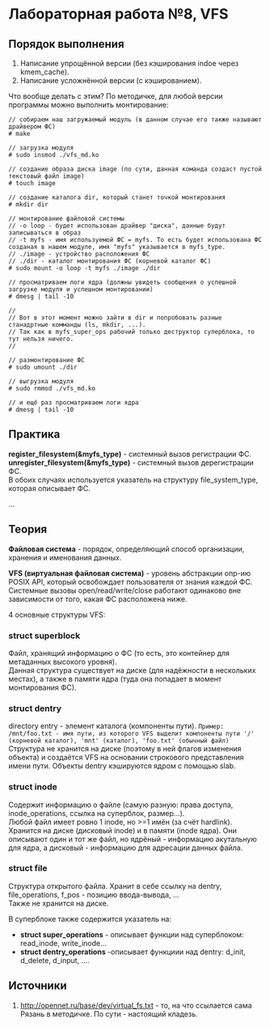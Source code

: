 # Лабораторная работа №8, VFS

## Порядок выполнения
1. Написание упрощённой версии (без кэширования indoe через kmem_cache).
2. Написание усложнённой версии (с кэшированием).

Что вообще делать с этим? 
По методичке, для любой версии программы можно выполнить монтирование:
```console
// собираем наш загружаемый модуль (в данном случае его также называют драйвером ФС)
# make

// загрузка модуля
# sudo insmod ./vfs_md.ko 

// создание образа диска image (по сути, данная команда создаст пустой текстовый файл image)
# touch image

// создание каталога dir, который станет точкой монтирования
# mkdir dir

// монтирование файловой системы
// -o loop - будет использован драйвер "диска", данные будут записываться в образ
// -t myfs - имя используемой ФС = myfs. То есть будет использована ФС созданая в нашем модуле, имя "myfs" указывается в myfs_type.
// ./image - устройство расположения ФС
// ./dir - каталог монтирования ФС (корневой каталог ФС)  
# sudo mount -o loop -t myfs ./image ./dir

// просматриваем логи ядра (должны увидеть сообщения о успешной загрузке модуля и успешном монтировании)
# dmesg | tail -10

//
// Вот в этот момент можно зайти в dir и попробовать разные станадртные комманды (ls, mkdir, ...).
// Так как в myfs_super_ops рабочий только деструктор суперблока, то тут нельзя ничего.
//

// размонтирование ФС
# sudo umount ./dir

// выгрузка модуля
# sudo rmmod ./vfs_md.ko 

// и ещё раз просматриваем логи ядра
# dmesg | tail -10

```


## Практика

**register_filesystem(&myfs_type)** - системный вызов регистрации ФС.  
**unregister_filesystem(&myfs_type)** - системный вызов дерегистрации ФС.  
В обоих случаях используется указатель на структуру file_system_type, которая описывает ФС.

...

##  Теория
**Файловая система** - порядок, определяющий способ организации, хранения и именования данных.  

**VFS (виртуальная файловая система)** - уровень абстракции опр-ию POSIX API, который освобождает пользователя от знания каждой ФС.   
Системные вызовы open/read/write/close работают одинаково вне зависимости от того, какая ФС расположена ниже.

4 основные структуры VFS:
### **struct superblock** 
Файл, хранящий информацию о ФС (то есть, это контейнер для метаданных высокого уровня).  
Данная структура существует на диске (для надёжности в нескольких местах), а также в памяти ядра (туда она попадает в момент монтирования ФС).  

### **struct dentry**
directory entry - элемент каталога (компоненты пути). 
`Пример: /mnt/foo.txt - имя пути, из которого VFS выделит компоненты пути '/' (корневой каталог), 'mnt' (каталог), 'foo.txt' (обычный файл)`  
Структура не хранится на диске (поэтому в ней флагов изменения объекта) и создаётся VFS на основании строкового представления имени пути. Объекты dentry кэшируются ядром с помощью slab.
### **struct inode**
Содержит информацию о файле (самую разную: права доступа, inode_operations, ссылка на суперблок, размер...).  
Любой файл имеет ровно 1 inode, но >=1 имён (за счёт hardlink).
Хранится на диске (дисковый inode) и в памяти (inode ядра). Они описывают один и тот же файл, но ядрёный - информацию акутальную для ядра, а дисковый - информацию для адресации данных файла.

### **struct file**
Структура открытого файла. Хранит в себе ссылку на dentry, file_operations, f_pos - позицию ввода-вывода, ...   
Также не хранится на диске.


В суперблоке также содержится указатель на: 
* **struct super_operations** - описывает функции над суперблоком: read_inode, write_inode...
* **struct dentry_operations** -описывает функциии над dentry: d_init, d_delete, d_input, ....

## Источники
1. http://opennet.ru/base/dev/virtual_fs.txt - то, на что ссылается сама Рязань в методичке. По сути - настоящий кладезь.